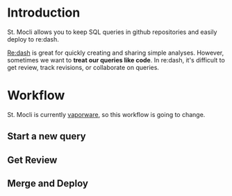 # Introduction

St. Mocli allows you to keep SQL queries in github repositories
and easily deploy to re:dash.

[Re:dash](https://redash.io/)
is great for quickly creating and sharing simple analyses.
However, sometimes we want to **treat our queries like code**.
In re:dash, it's difficult to get review, track revisions, or collaborate on queries.

# Workflow

St. Mocli is currently [vaporware](https://en.wikipedia.org/wiki/Vaporware),
so this workflow is going to change.

## Start a new query

## Get Review

## Merge and Deploy
